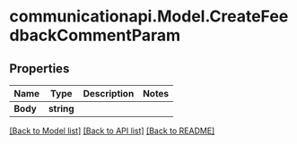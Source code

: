 # communicationapi.Model.CreateFeedbackCommentParam

## Properties

Name | Type | Description | Notes
------------ | ------------- | ------------- | -------------
**Body** | **string** |  | 

[[Back to Model list]](../README.md#documentation-for-models) [[Back to API list]](../README.md#documentation-for-api-endpoints) [[Back to README]](../README.md)

